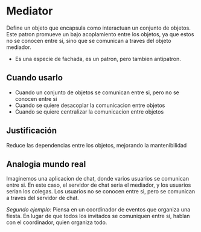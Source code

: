 # Mediator
Define un objeto que encapsula como interactuan un conjunto de objetos. Este patron promueve un bajo acoplamiento entre los objetos, ya que estos no se conocen entre si, sino que se comunican a traves del objeto mediador.
- Es una especie de fachada, es un patron, pero tambien antipatron. 

## Cuando usarlo
- Cuando un conjunto de objetos se comunican entre si, pero no se conocen entre si
- Cuando se quiere desacoplar la comunicacion entre objetos
- Cuando se quiere centralizar la comunicacion entre objetos

## Justificación
Reduce las dependencias entre los objetos, mejorando la mantenibilidad

## Analogia mundo real
Imaginemos una aplicacion de chat, donde varios usuarios se comunican entre si. En este caso, el servidor de chat seria el mediador, y los usuarios serian los colegas. Los usuarios no se conocen entre si, pero se comunican a traves del servidor de chat.

*Segundo ejemplo:*
Piensa en un coordinador de eventos que organiza una fiesta. En lugar de que todos los invitados se comuniquen entre sí, hablan con el coordinador, quien organiza todo.